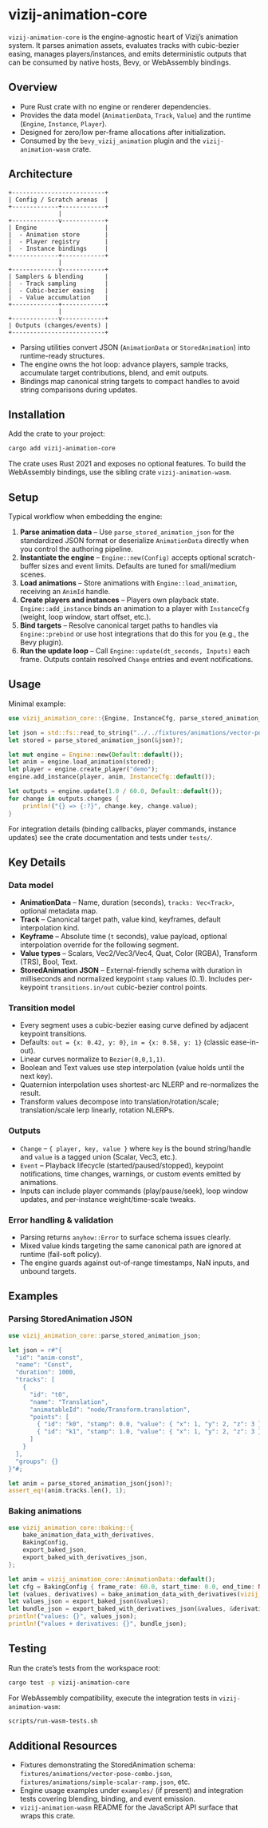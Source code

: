 # vizij-animation-core

`vizij-animation-core` is the engine-agnostic heart of Vizij’s animation system. It parses animation assets, evaluates tracks
with cubic-bezier easing, manages players/instances, and emits deterministic outputs that can be consumed by native hosts, Bevy,
or WebAssembly bindings.

## Overview

* Pure Rust crate with no engine or renderer dependencies.
* Provides the data model (`AnimationData`, `Track`, `Value`) and the runtime (`Engine`, `Instance`, `Player`).
* Designed for zero/low per-frame allocations after initialization.
* Consumed by the `bevy_vizij_animation` plugin and the `vizij-animation-wasm` crate.

## Architecture

```
+--------------------------+
| Config / Scratch arenas  |
+-------------+------------+
              |
+-------------v------------+
| Engine                   |
|  - Animation store       |
|  - Player registry       |
|  - Instance bindings     |
+-------------+------------+
              |
+-------------v------------+
| Samplers & blending      |
|  - Track sampling        |
|  - Cubic-bezier easing   |
|  - Value accumulation    |
+-------------+------------+
              |
+-------------v------------+
| Outputs (changes/events) |
+--------------------------+
```

* Parsing utilities convert JSON (`AnimationData` or `StoredAnimation`) into runtime-ready structures.
* The engine owns the hot loop: advance players, sample tracks, accumulate target contributions, blend, and emit outputs.
* Bindings map canonical string targets to compact handles to avoid string comparisons during updates.

## Installation

Add the crate to your project:

```bash
cargo add vizij-animation-core
```

The crate uses Rust 2021 and exposes no optional features. To build the WebAssembly bindings, use the sibling crate
`vizij-animation-wasm`.

## Setup

Typical workflow when embedding the engine:

1. **Parse animation data** – Use `parse_stored_animation_json` for the standardized JSON format or deserialize `AnimationData`
   directly when you control the authoring pipeline.
2. **Instantiate the engine** – `Engine::new(Config)` accepts optional scratch-buffer sizes and event limits. Defaults are tuned
   for small/medium scenes.
3. **Load animations** – Store animations with `Engine::load_animation`, receiving an `AnimId` handle.
4. **Create players and instances** – Players own playback state. `Engine::add_instance` binds an animation to a player with
   `InstanceCfg` (weight, loop window, start offset, etc.).
5. **Bind targets** – Resolve canonical target paths to handles via `Engine::prebind` or use host integrations that do this for
   you (e.g., the Bevy plugin).
6. **Run the update loop** – Call `Engine::update(dt_seconds, Inputs)` each frame. Outputs contain resolved `Change` entries and
   event notifications.

## Usage

Minimal example:

```rust
use vizij_animation_core::{Engine, InstanceCfg, parse_stored_animation_json};

let json = std::fs::read_to_string("../../fixtures/animations/vector-pose-combo.json")?;
let stored = parse_stored_animation_json(&json)?;

let mut engine = Engine::new(Default::default());
let anim = engine.load_animation(stored);
let player = engine.create_player("demo");
engine.add_instance(player, anim, InstanceCfg::default());

let outputs = engine.update(1.0 / 60.0, Default::default());
for change in outputs.changes {
    println!("{} => {:?}", change.key, change.value);
}
```

For integration details (binding callbacks, player commands, instance updates) see the crate documentation and tests under
`tests/`.

## Key Details

### Data model

* **AnimationData** – Name, duration (seconds), `tracks: Vec<Track>`, optional metadata map.
* **Track** – Canonical target path, value kind, keyframes, default interpolation kind.
* **Keyframe** – Absolute time (`t` seconds), value payload, optional interpolation override for the following segment.
* **Value types** – Scalars, Vec2/Vec3/Vec4, Quat, Color (RGBA), Transform (TRS), Bool, Text.
* **StoredAnimation JSON** – External-friendly schema with duration in milliseconds and normalized keypoint `stamp` values (0..1).
  Includes per-keypoint `transitions.in/out` cubic-bezier control points.

### Transition model

* Every segment uses a cubic-bezier easing curve defined by adjacent keypoint transitions.
* Defaults: `out = {x: 0.42, y: 0}`, `in = {x: 0.58, y: 1}` (classic ease-in-out).
* Linear curves normalize to `Bezier(0,0,1,1)`.
* Boolean and Text values use step interpolation (value holds until the next key).
* Quaternion interpolation uses shortest-arc NLERP and re-normalizes the result.
* Transform values decompose into translation/rotation/scale; translation/scale lerp linearly, rotation NLERPs.

### Outputs

* `Change` – `{ player, key, value }` where `key` is the bound string/handle and `value` is a tagged union (Scalar, Vec3, etc.).
* `Event` – Playback lifecycle (started/paused/stopped), keypoint notifications, time changes, warnings, or custom events emitted
  by animations.
* Inputs can include player commands (play/pause/seek), loop window updates, and per-instance weight/time-scale tweaks.

### Error handling & validation

* Parsing returns `anyhow::Error` to surface schema issues clearly.
* Mixed value kinds targeting the same canonical path are ignored at runtime (fail-soft policy).
* The engine guards against out-of-range timestamps, NaN inputs, and unbound targets.

## Examples

### Parsing StoredAnimation JSON

```rust
use vizij_animation_core::parse_stored_animation_json;

let json = r#"{
  "id": "anim-const",
  "name": "Const",
  "duration": 1000,
  "tracks": [
    {
      "id": "t0",
      "name": "Translation",
      "animatableId": "node/Transform.translation",
      "points": [
        { "id": "k0", "stamp": 0.0, "value": { "x": 1, "y": 2, "z": 3 } },
        { "id": "k1", "stamp": 1.0, "value": { "x": 1, "y": 2, "z": 3 } }
      ]
    }
  ],
  "groups": {}
}"#;

let anim = parse_stored_animation_json(json)?;
assert_eq!(anim.tracks.len(), 1);
```

### Baking animations

```rust
use vizij_animation_core::baking::{
    bake_animation_data_with_derivatives,
    BakingConfig,
    export_baked_json,
    export_baked_with_derivatives_json,
};

let anim = vizij_animation_core::AnimationData::default();
let cfg = BakingConfig { frame_rate: 60.0, start_time: 0.0, end_time: None, ..Default::default() };
let (values, derivatives) = bake_animation_data_with_derivatives(vizij_animation_core::AnimId(0), &anim, &cfg);
let values_json = export_baked_json(&values);
let bundle_json = export_baked_with_derivatives_json(&values, &derivatives);
println!("values: {}", values_json);
println!("values + derivatives: {}", bundle_json);
```

## Testing

Run the crate’s tests from the workspace root:

```bash
cargo test -p vizij-animation-core
```

For WebAssembly compatibility, execute the integration tests in `vizij-animation-wasm`:

```bash
scripts/run-wasm-tests.sh
```

## Additional Resources

* Fixtures demonstrating the StoredAnimation schema: `fixtures/animations/vector-pose-combo.json`, `fixtures/animations/simple-scalar-ramp.json`, etc.
* Engine usage examples under `examples/` (if present) and integration tests covering blending, binding, and event emission.
* `vizij-animation-wasm` README for the JavaScript API surface that wraps this crate.
